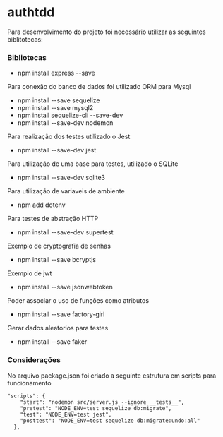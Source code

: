 # authtdd

Para desenvolvimento do projeto foi necessário utilizar as seguintes biblitotecas: 

### Bibliotecas

- npm install express --save

Para conexão do banco de dados foi utilizado ORM para Mysql 
- npm install --save sequelize
- npm install --save mysql2
- npm install sequelize-cli --save-dev
- npm install --save-dev nodemon

Para realização dos testes utilizado o Jest

- npm install --save-dev jest

Para utilização de uma base para testes, utilizado o SQLite
- npm install --save-dev sqlite3

Para utilização de variaveis de ambiente
- npm add dotenv

Para testes de abstração HTTP
- npm install --save-dev supertest

Exemplo de cryptografia de senhas
- npm install --save bcryptjs

Exemplo de jwt
- npm install --save jsonwebtoken

Poder associar o uso de funções como atributos
- npm install --save factory-girl

Gerar dados aleatorios para testes
- npm install --save faker

### Considerações

No arquivo package.json foi criado a seguinte estrutura em scripts para funcionamento

```
"scripts": {
    "start": "nodemon src/server.js --ignore __tests__",
    "pretest": "NODE_ENV=test sequelize db:migrate",
    "test": "NODE_ENV=test jest",
    "posttest": "NODE_ENV=test sequelize db:migrate:undo:all"
  },

  ```


